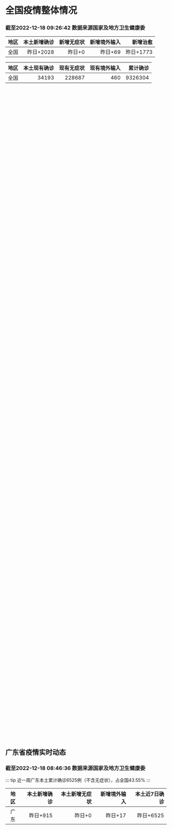 
# 全国疫情整体情况
### 截至2022-12-18 09:26:42 数据来源国家及地方卫生健康委

|地区|本土新增确诊|新增无症状|新增境外输入|新增治愈|
|:--:|---:|---:|---:|---:|
|全国|昨日+2028|昨日+0|昨日+69|昨日+1773|

|地区|本土现有确诊|现有无症状|现有境外输入|累计确诊|
|:--:|---:|---:|---:|---:|
|全国|34193|228687|460|9326304|

<ChinaMap :dataList="dataList" :title="title"/>

<div id="chinaDayModify" style="width:100%;height:500px;margin-bottom:10px;"></div>
<div id="chinaAddHistoryData" style="width:100%;height:500px;margin-bottom:10px;"></div>
<div id="chinaNowHistoryData" style="width:100%;height:500px;margin-bottom:10px;"></div>
<div id="chinaTotalHistoryData" style="width:100%;height:500px;margin-bottom:10px;"></div>


## 广东省疫情实时动态
### 截至2022-12-18 08:46:36 数据来源国家及地方卫生健康委

::: tip 近一周广东本土累计确诊6525例（不含无症状），占全国43.55%
:::

|地区|本土新增确诊|本土新增无症状|新增境外输入|本土近7日确诊|
|:--:|---:|---:|---:|---:|
|广东|昨日+915|昨日+0|昨日+17|昨日+6525|

<div id="guangdongModify" style="width:100%;height:500px;margin-bottom:10px;"></div>
<div id="guangdongTotalHistory" style="width:100%;height:500px;margin-bottom:10px;"></div>
<div id="guangzhouModifyHistory" style="width:100%;height:500px;margin-bottom:10px;"></div>


<script>
import * as echarts from 'echarts'
export default {
  data(){
    return {
      title: '新增本土确诊',
      dataList: [{name: '台湾', value: 0, addList: []},{name: '香港', value: 0, addList: []},{name: '湖北', value: 0, addList: []},{name: '上海', value: 17, addList: [{name: '未公布来源', num: 17},
]},{name: '广东', value: 915, addList: [{name: '广州', num: 403},
{name: '汕头', num: 116},
{name: '深圳', num: 60},
{name: '珠海', num: 51},
{name: '佛山', num: 48},
]},{name: '吉林', value: 0, addList: []},{name: '北京', value: 394, addList: [{name: '未公布来源', num: 394},
]},{name: '四川', value: 56, addList: [{name: '未公布来源', num: 56},
]},{name: '海南', value: 3, addList: [{name: '未公布来源', num: 3},
]},{name: '重庆', value: 183, addList: [{name: '未公布来源', num: 183},
]},{name: '河南', value: 30, addList: [{name: '郑州', num: 30},
]},{name: '内蒙古', value: 17, addList: [{name: '未公布来源', num: 17},
]},{name: '福建', value: 99, addList: [{name: '福州', num: 57},
{name: '泉州', num: 18},
{name: '厦门', num: 15},
{name: '三明', num: 3},
{name: '漳州', num: 2},
]},{name: '浙江', value: 45, addList: [{name: '杭州', num: 34},
{name: '宁波', num: 7},
{name: '嘉兴', num: 3},
{name: '湖州', num: 1},
]},{name: '陕西', value: 13, addList: [{name: '未公布来源', num: 13},
]},{name: '黑龙江', value: 5, addList: [{name: '未公布来源', num: 5},
]},{name: '山西', value: 9, addList: [{name: '临汾', num: 4},
{name: '运城', num: 2},
{name: '晋城', num: 1},
{name: '忻州', num: 1},
{name: '朔州', num: 1},
]},{name: '山东', value: 33, addList: []},{name: '云南', value: 55, addList: [{name: '未公布来源', num: 55},
]},{name: '江苏', value: 13, addList: [{name: '未公布来源', num: 13},
]},{name: '辽宁', value: 0, addList: []},{name: '河北', value: 14, addList: [{name: '未公布来源', num: 14},
]},{name: '天津', value: 41, addList: [{name: '未公布来源', num: 41},
]},{name: '新疆', value: 0, addList: []},{name: '湖南', value: 79, addList: [{name: '未公布来源', num: 79},
]},{name: '广西', value: 2, addList: [{name: '未公布来源', num: 2},
]},{name: '贵州', value: 0, addList: []},{name: '安徽', value: 0, addList: []},{name: '甘肃', value: 0, addList: []},{name: '江西', value: 0, addList: []},{name: '西藏', value: 0, addList: []},{name: '澳门', value: 0, addList: []},{name: '青海', value: 5, addList: [{name: '西宁', num: 3},
{name: '黄南州', num: 1},
{name: '果洛州', num: 1},
]},{name: '宁夏', value: 0, addList: []},{name: '南海诸岛', value: 0, addList: []}]
    }
  },
  mounted () {
    const themeObj = {"color":["#2ec7c9","#b6a2de","#5ab1ef","#ffb980","#d87a80","#8d98b3","#e5cf0d","#97b552","#95706d","#dc69aa","#07a2a4","#9a7fd1","#588dd5","#f5994e","#c05050","#59678c","#c9ab00","#7eb00a","#6f5553","#c14089"],"backgroundColor":"rgba(0,0,0,0)","textStyle":{},"title":{"textStyle":{"color":"#008acd"},"subtextStyle":{"color":"#aaaaaa"}},"line":{"itemStyle":{"borderWidth":1},"lineStyle":{"width":2},"symbolSize":3,"symbol":"emptyCircle","smooth":true},"radar":{"itemStyle":{"borderWidth":1},"lineStyle":{"width":2},"symbolSize":3,"symbol":"emptyCircle","smooth":true},"bar":{"itemStyle":{"barBorderWidth":0,"barBorderColor":"#ccc"}},"pie":{"itemStyle":{"borderWidth":0,"borderColor":"#ccc"}},"scatter":{"itemStyle":{"borderWidth":0,"borderColor":"#ccc"}},"boxplot":{"itemStyle":{"borderWidth":0,"borderColor":"#ccc"}},"parallel":{"itemStyle":{"borderWidth":0,"borderColor":"#ccc"}},"sankey":{"itemStyle":{"borderWidth":0,"borderColor":"#ccc"}},"funnel":{"itemStyle":{"borderWidth":0,"borderColor":"#ccc"}},"gauge":{"itemStyle":{"borderWidth":0,"borderColor":"#ccc"}},"candlestick":{"itemStyle":{"color":"#d87a80","color0":"#2ec7c9","borderColor":"#d87a80","borderColor0":"#2ec7c9","borderWidth":1}},"graph":{"itemStyle":{"borderWidth":0,"borderColor":"#ccc"},"lineStyle":{"width":1,"color":"#aaaaaa"},"symbolSize":3,"symbol":"emptyCircle","smooth":true,"color":["#2ec7c9","#b6a2de","#5ab1ef","#ffb980","#d87a80","#8d98b3","#e5cf0d","#97b552","#95706d","#dc69aa","#07a2a4","#9a7fd1","#588dd5","#f5994e","#c05050","#59678c","#c9ab00","#7eb00a","#6f5553","#c14089"],"label":{"color":"#eeeeee"}},"map":{"itemStyle":{"areaColor":"#dddddd","borderColor":"#eeeeee","borderWidth":0.5},"label":{"color":"#d87a80"},"emphasis":{"itemStyle":{"areaColor":"rgba(254,153,78,1)","borderColor":"#444","borderWidth":1},"label":{"color":"rgb(100,0,0)"}}},"geo":{"itemStyle":{"areaColor":"#dddddd","borderColor":"#eeeeee","borderWidth":0.5},"label":{"color":"#d87a80"},"emphasis":{"itemStyle":{"areaColor":"rgba(254,153,78,1)","borderColor":"#444","borderWidth":1},"label":{"color":"rgb(100,0,0)"}}},"categoryAxis":{"axisLine":{"show":true,"lineStyle":{"color":"#008acd"}},"axisTick":{"show":true,"lineStyle":{"color":"#333"}},"axisLabel":{"show":true,"color":"#333"},"splitLine":{"show":false,"lineStyle":{"color":["#eee"]}},"splitArea":{"show":false,"areaStyle":{"color":["rgba(250,250,250,0.3)","rgba(200,200,200,0.3)"]}}},"valueAxis":{"axisLine":{"show":true,"lineStyle":{"color":"#008acd"}},"axisTick":{"show":true,"lineStyle":{"color":"#333"}},"axisLabel":{"show":true,"color":"#333"},"splitLine":{"show":true,"lineStyle":{"color":["#eee"]}},"splitArea":{"show":true,"areaStyle":{"color":["rgba(250,250,250,0.3)","rgba(200,200,200,0.3)"]}}},"logAxis":{"axisLine":{"show":true,"lineStyle":{"color":"#008acd"}},"axisTick":{"show":true,"lineStyle":{"color":"#333"}},"axisLabel":{"show":true,"color":"#333"},"splitLine":{"show":true,"lineStyle":{"color":["#eee"]}},"splitArea":{"show":true,"areaStyle":{"color":["rgba(250,250,250,0.3)","rgba(200,200,200,0.3)"]}}},"timeAxis":{"axisLine":{"show":true,"lineStyle":{"color":"#008acd"}},"axisTick":{"show":true,"lineStyle":{"color":"#333"}},"axisLabel":{"show":true,"color":"#333"},"splitLine":{"show":true,"lineStyle":{"color":["#eee"]}},"splitArea":{"show":false,"areaStyle":{"color":["rgba(250,250,250,0.3)","rgba(200,200,200,0.3)"]}}},"toolbox":{"iconStyle":{"borderColor":"#2ec7c9"},"emphasis":{"iconStyle":{"borderColor":"#18a4a6"}}},"legend":{"textStyle":{"color":"#333333"}},"tooltip":{"axisPointer":{"lineStyle":{"color":"#008acd","width":"1"},"crossStyle":{"color":"#008acd","width":"1"}}},"timeline":{"lineStyle":{"color":"#008acd","width":1},"itemStyle":{"color":"#008acd","borderWidth":1},"controlStyle":{"color":"#008acd","borderColor":"#008acd","borderWidth":0.5},"checkpointStyle":{"color":"#2ec7c9","borderColor":"#2ec7c9"},"label":{"color":"#008acd"},"emphasis":{"itemStyle":{"color":"#a9334c"},"controlStyle":{"color":"#008acd","borderColor":"#008acd","borderWidth":0.5},"label":{"color":"#008acd"}}},"visualMap":{"color":["#5ab1ef","#e0ffff"]},"dataZoom":{"backgroundColor":"rgba(47,69,84,0)","dataBackgroundColor":"#efefff","fillerColor":"rgba(182,162,222,0.2)","handleColor":"#008acd","handleSize":"100%","textStyle":{"color":"#333333"}},"markPoint":{"label":{"color":"#eeeeee"},"emphasis":{"label":{"color":"#eeeeee"}}}}

    echarts.registerTheme('dark', (themeObj))

    this.chartChDay = echarts.init(document.getElementById("chinaDayModify"), "dark")
,this.chartChAdd = echarts.init(document.getElementById("chinaAddHistoryData"), "dark")
,this.chartChNow = echarts.init(document.getElementById("chinaNowHistoryData"), "dark")
,this.chartChTotal = echarts.init(document.getElementById("chinaTotalHistoryData"), "dark")
,this.chartGdMod = echarts.init(document.getElementById("guangdongModify"), "dark")
,this.chartGdTotal = echarts.init(document.getElementById("guangdongTotalHistory"), "dark")
,this.chartGzMod = echarts.init(document.getElementById("guangzhouModifyHistory"), "dark")


    const option_gd_mod = {
      title: {
        text: '广东疫情新增趋势（人）'
      },
      tooltip: {
        trigger: 'axis',
        axisPointer: {
          type: 'cross',
          label: {
            backgroundColor: '#6a7985'
          }
        }
      },
      legend: {
        top: 20,
        data: [{name: '本土新增确诊',icon: 'rect'}, {name: '本土新增无症状',icon: 'rect'},{name: '新增境外输入',icon: 'rect'}]
      },
      grid: {
        left: '3%',
        right: '4%',
        bottom: '3%',
        containLabel: true
      },
      toolbox: {
        feature: {
          saveAsImage: {}
        }
      },
      xAxis: {
        type: 'category',
        boundaryGap: false,
        data: ["10.20","10.21","10.22","10.23","10.24","10.25","10.26","10.27","10.28","10.29","10.30","10.31","11.01","11.02","11.03","11.04","11.05","11.06","11.07","11.08","11.09","11.10","11.11","11.12","11.13","11.14","11.15","11.16","11.17","11.18","11.19","11.20","11.21","11.22","11.23","11.24","11.25","11.26","11.27","11.28","11.29","11.30","12.01","12.02","12.03","12.04","12.05","12.06","12.07","12.08","12.09","12.10","12.11","12.12","12.13","12.14","12.15","12.16","12.17",]
      },
      yAxis: {
        type: 'value'
      },
      series: [
        {
          name: '本土新增确诊',
          type: 'line',
          areaStyle: {},
          emphasis: {
            focus: 'series'
          },
          data: [27,19,32,23,33,45,15,27,63,83,291,242,125,103,195,219,252,224,319,592,500,546,760,727,707,586,564,1246,1338,1102,1157,984,781,860,1791,892,991,1386,1347,1168,1518,1599,1782,1666,1868,1686,2120,1719,1437,1391,1115,735,879,775,1044,857,1065,990,915,]
        },
        {
          name: '本土新增无症状',
          type: 'line',
          areaStyle: {},
          emphasis: {
            focus: 'series'
          },
          data: [62,74,59,70,62,67,84,88,136,195,468,458,298,356,470,669,1330,1882,2330,2611,2507,2461,2996,3541,3941,5047,6215,8576,9110,8535,8381,8101,8241,7951,7505,7584,7405,7705,7761,7725,7236,6315,6010,5053,4785,4816,3421,3200,2713,1989,1819,1791,1468,1264,1817,0,0,0,0,]
        },
        {
          name: '新增境外输入',
          type: 'line',
          areaStyle: {},
          emphasis: {
            focus: 'series'
          },
          data: [25,17,9,19,12,6,5,11,14,14,8,7,10,12,13,9,21,10,12,16,14,23,9,15,19,19,24,10,20,13,21,38,35,23,19,23,25,23,24,19,11,12,16,12,14,17,15,15,14,12,10,27,21,22,5,17,17,13,17,]
        }
      ]
    };

    const option_gd_total = {
      title: {
        text: '广东疫情概览（人）'
      },
      tooltip: {
        trigger: 'axis',
        axisPointer: {
          type: 'cross',
          label: {
            backgroundColor: '#6a7985'
          }
        }
      },
      legend: {
        top: 20,
        data: [{name: '累计确诊',icon: 'rect'},{name: '累计治愈',icon: 'rect'}]
      },
      grid: {
        left: '3%',
        right: '4%',
        bottom: '3%',
        containLabel: true
      },
      toolbox: {
        feature: {
          saveAsImage: {}
        }
      },
      xAxis: {
        type: 'category',
        boundaryGap: false,
        data: ["10.20","10.21","10.22","10.23","10.24","10.25","10.26","10.27","10.28","10.29","10.30","10.31","11.01","11.02","11.03","11.04","11.05","11.06","11.07","11.08","11.09","11.10","11.11","11.12","11.13","11.14","11.15","11.16","11.17","11.18","11.19","11.20","11.21","11.22","11.23","11.24","11.25","11.26","11.27","11.28","11.29","11.30","12.01","12.02","12.03","12.04","12.05","12.06","12.07","12.08","12.09","12.10","12.11","12.12","12.13","12.14","12.15","12.16","12.17",]
      },
      yAxis: {
        type: 'value'
      },
      series: [
        {
          name: '累计确诊',
          type: 'line',
          areaStyle: {},
          emphasis: {
            focus: 'series'
          },
          data: [11138,11174,11215,11257,11302,11353,11373,11411,11488,11585,11884,12133,12268,12383,12591,12819,13092,13336,13657,14264,14779,15348,16117,16859,17585,18190,18778,20034,21392,22507,23685,24707,25523,26406,28216,29131,30147,31556,32927,34114,35643,37254,38666,40344,42226,43929,46450,48187,49638,51041,52166,52928,53828,54625,55674,56548,57630,58633,59565,]
        },
        {
          name: '累计治愈',
          type: 'line',
          areaStyle: {},
          emphasis: {
            focus: 'series'
          },
          data: [10298,10298,10298,10298,10298,10298,10298,10298,10298,10298,10298,10298,10298,10298,10298,10298,10298,10298,10298,11470,11470,11470,11470,11470,11470,11470,11470,11470,11470,11470,11470,11470,11470,11470,11470,11470,11470,11470,11470,11470,22472,22472,24794,24794,24794,24794,24794,24794,24794,24794,24794,24794,24794,24794,24794,24794,24794,24794,24794,]
        }
      ]
    };

    const option_gz_mod = {
      title: {
        text: '广州疫情新增趋势（人）'
      },
      tooltip: {
        trigger: 'axis',
        axisPointer: {
          type: 'cross',
          label: {
            backgroundColor: '#6a7985'
          }
        }
      },
      legend: {
        top: 20,
        data: [{name: '本土新增确诊',icon: 'rect'},{name: '本土新增无症状',icon: 'rect'}]
      },
      grid: {
        left: '3%',
        right: '4%',
        bottom: '3%',
        containLabel: true
      },
      toolbox: {
        feature: {
          saveAsImage: {}
        }
      },
      xAxis: {
        type: 'category',
        boundaryGap: false,
        data: ["1020","1021","1022","1023","1024","1025","1026","1027","1028","1029","1030","1031","1101","1102","1103","1104","1105","1106","1107","1108","1109","1110","1111","1112","1113","1114","1115","1116","1117","1118","1119","1120","1121","1122","1123","1124","1125","1126","1127","1128","1129","1130","1201","1202","1203","1204","1205","1206","1207","1208","1209","1210","1211","1212","1213","1214","1215","1216","1217",]
      },
      yAxis: {
        type: 'value'
      },
      series: [
        {
          name: '本土新增确诊',
          type: 'line',
          areaStyle: {},
          emphasis: {
            focus: 'series'
          },
          data: [10,12,18,16,22,27,11,19,54,66,232,190,85,83,149,168,183,158,232,478,423,466,694,662,656,552,509,1189,1241,983,1050,882,681,722,1645,734,824,1177,1129,959,1236,1313,1468,1201,1197,1044,1505,1233,1042,968,591,286,432,366,554,370,505,451,403,]
        },
        {
          name: '本土新增无症状',
          type: 'line',
          areaStyle: {},
          emphasis: {
            focus: 'series'
          },
          data: [46,46,39,53,43,46,39,46,85,125,295,289,253,323,430,635,1259,1813,2263,2546,2430,2358,2921,3464,3876,4977,6138,8486,8989,8444,8234,7885,7957,7735,7192,7267,7058,7266,7166,6993,6454,5629,5185,4096,3771,3663,2262,2090,1640,1005,804,817,599,434,741,0,0,0,0,]
        }
      ]
    };

    const option_ch_day  = {
      series: [
        {
          type: 'treemap',
          data: [
            {
              name: '本土新增确诊昨日+2028',
              value: 2028,
            },
            {
              name: '新增无症状昨日+0',
              value: 1,
            },
            {
              name: '新增境外输入昨日+69',
              value: 69,
            },
            {
              name: '新增治愈昨日+1773',
              value: 1773,
            },
          ]
        }
      ]
    };

    const option_ch_add = {
      title: {
        text: '新增疫情整体走势'
      },
      tooltip: {
        trigger: 'axis',
        axisPointer: {
          type: 'cross',
          label: {
            backgroundColor: '#6a7985'
          }
        }
      },
      legend: {
        top: 20,
        data: [{name: '本土确诊',icon: 'rect'}, {name: '无症状感染',icon: 'rect'},{name: '新增境外输入',icon: 'rect'}]
      },
      grid: {
        left: '3%',
        right: '4%',
        bottom: '3%',
        containLabel: true
      },
      toolbox: {
        feature: {
          saveAsImage: {}
        }
      },
      xAxis: {
        type: 'category',
        boundaryGap: false,
        data: ["10.18","10.19","10.20","10.21","10.22","10.23","10.24","10.25","10.26","10.27","10.28","10.29","10.30","10.31","11.01","11.02","11.03","11.04","11.05","11.06","11.07","11.08","11.09","11.10","11.11","11.12","11.13","11.14","11.15","11.16","11.17","11.18","11.19","11.20","11.21","11.22","11.23","11.24","11.25","11.26","11.27","11.28","11.29","11.30","12.01","12.02","12.03","12.04","12.05","12.06","12.07","12.08","12.09","12.10","12.11","12.12","12.13","12.14","12.15","12.16","12.17",]
      },
      yAxis: {
        type: 'value'
      },
      series: [
        {
          name: '本土确诊',
          type: 'line',
          areaStyle: {},
          emphasis: {
            focus: 'series'
          },
          data: [204,164,158,159,155,173,205,297,193,214,324,353,479,498,409,531,704,596,526,535,843,1294,1133,1150,1452,1675,1747,1621,1568,2328,2276,2055,2204,2277,2145,2641,3927,3041,3405,3648,3748,3561,4236,4080,4233,3933,4168,4247,4988,4351,4031,3588,3034,2270,2171,2270,2249,1944,2091,2229,2028,]
        },
        {
          name: '无症状感染',
          type: 'line',
          areaStyle: {},
          emphasis: {
            focus: 'series'
          },
          data: [630,643,638,658,683,751,875,944,924,1123,1153,1566,2220,2221,2346,2669,3167,3063,3894,4961,6632,6882,7691,9385,10351,13086,14325,16151,18491,20804,22853,22208,22011,24547,25754,26242,27517,29654,31504,35858,36304,34860,33376,31720,30539,28894,27433,25477,22859,20764,17134,13004,10551,8327,6455,5181,0,0,0,0,0,]
        },
        {
          name: '新增境外输入',
          type: 'line',
          areaStyle: {},
          emphasis: {
            focus: 'series'
          },
          data: [43,47,56,56,52,48,41,41,38,48,53,48,42,49,56,50,53,61,62,34,47,52,52,59,52,36,47,40,55,60,86,82,63,88,80,78,83,62,69,61,74,63,52,70,45,55,45,71,58,58,48,49,48,68,69,45,42,56,66,57,69,]
        }
      ]
    };

    const option_ch_now = {
      title: {
        text: '现有疫情整体走势'
      },
      tooltip: {
        trigger: 'axis',
        axisPointer: {
          type: 'cross',
          label: {
            backgroundColor: '#6a7985'
          }
        }
      },
      legend: {
        top: 20,
        data: [{name: '本土确诊',icon: 'rect'}, {name: '无症状感染',icon: 'rect'},{name: '新增境外输入',icon: 'rect'}]
      },
      grid: {
        left: '3%',
        right: '4%',
        bottom: '3%',
        containLabel: true
      },
      toolbox: {
        feature: {
          saveAsImage: {}
        }
      },
      xAxis: {
        type: 'category',
        boundaryGap: false,
        data: ["10.18","10.19","10.20","10.21","10.22","10.23","10.24","10.25","10.26","10.27","10.28","10.29","10.30","10.31","11.01","11.02","11.03","11.04","11.05","11.06","11.07","11.08","11.09","11.10","11.11","11.12","11.13","11.14","11.15","11.16","11.17","11.18","11.19","11.20","11.21","11.22","11.23","11.24","11.25","11.26","11.27","11.28","11.29","11.30","12.01","12.02","12.03","12.04","12.05","12.06","12.07","12.08","12.09","12.10","12.11","12.12","12.13","12.14","12.15","12.16","12.17",]
      },
      yAxis: {
        type: 'value'
      },
      series: [
        {
          name: '本土确诊',
          type: 'line',
          areaStyle: {},
          emphasis: {
            focus: 'series'
          },
          data: [3677,3595,3529,3362,3245,3179,3062,3127,3104,3107,3252,3440,3751,4101,4324,4641,5070,5473,5792,6113,6742,7801,8635,9385,10387,11647,12855,13935,14820,16631,17901,19102,20202,21550,22606,23923,26090,27429,28985,30646,32348,33190,34851,36571,38012,38648,39571,40008,41882,42366,42724,42640,41065,38903,37461,35849,34830,34288,34283,33888,34193,]
        },
        {
          name: '无症状感染',
          type: 'line',
          areaStyle: {},
          emphasis: {
            focus: 'series'
          },
          data: [635,623,624,624,629,605,592,578,562,551,549,547,527,537,530,523,527,530,532,504,502,512,520,530,532,528,534,538,525,541,576,607,627,660,690,707,723,735,760,764,781,777,765,776,736,710,657,625,599,589,542,518,494,488,507,491,444,412,424,446,460,]
        },
        {
          name: '新增境外输入',
          type: 'line',
          areaStyle: {},
          emphasis: {
            focus: 'series'
          },
          data: [14715,14774,14658,14360,14193,14094,14026,14399,14475,14817,15140,15931,17538,19036,20631,22423,24734,26924,30018,34158,39861,45493,51292,59141,67715,79170,91603,105362,120524,136643,154412,172048,188616,207376,226934,245895,264312,281195,299495,318626,340796,360424,375154,386771,394333,394150,389264,382512,369357,354890,340392,320318,294934,272508,249168,228687,228687,228687,228687,228687,228687,]
        }
      ]
    };

    const option_ch_total = {
      title: {
        text: '累计疫情整体走势'
      },
      tooltip: {
        trigger: 'axis',
        axisPointer: {
          type: 'cross',
          label: {
            backgroundColor: '#6a7985'
          }
        }
      },
      legend: {
        top: 20,
        data: [{name: '确诊(含港澳台)', con: 'rect'}, {name: '死亡(含港澳台)',icon: 'rect'}]
      },
      grid: {
        left: '3%',
        right: '4%',
        bottom: '3%',
        containLabel: true
      },
      toolbox: {
        feature: {
          saveAsImage: {}
        }
      },
      xAxis: {
        type: 'category',
        boundaryGap: false,
        data: ["10.18","10.19","10.20","10.21","10.22","10.23","10.24","10.25","10.26","10.27","10.28","10.29","10.30","10.31","11.01","11.02","11.03","11.04","11.05","11.06","11.07","11.08","11.09","11.10","11.11","11.12","11.13","11.14","11.15","11.16","11.17","11.18","11.19","11.20","11.21","11.22","11.23","11.24","11.25","11.26","11.27","11.28","11.29","11.30","12.01","12.02","12.03","12.04","12.05","12.06","12.07","12.08","12.09","12.10","12.11","12.12","12.13","12.14","12.15","12.16","12.17",]
      },
      yAxis: {
        type: 'value'
      },
      series: [
        {
          name: '确诊(含港澳台)',
          type: 'line',
          areaStyle: {},
          emphasis: {
            focus: 'series'
          },
          data: [7895059,7895059,8026778,8064765,8101522,8137786,8137786,8137786,8246496,8283181,8318921,8352484,8385213,8409023,8444367,8478830,8510115,8538758,8565587,8591083,8609153,8635852,8662662,8686925,8709454,8731122,8752310,8771347,8792321,8818365,8841863,8862956,8882454,8901981,8917011,8938818,8961750,8981987,9000592,9018455,9036539,9051741,9074256,9074256,9074256,9074256,9074256,9074256,9190921,9212751,9212751,9212751,9212751,9293435,9293435,9326304,9326304,9326304,9326304,9326304,9326304,]
        },
        {
          name: '死亡(含港澳台)',
          type: 'line',
          areaStyle: {},
          emphasis: {
            focus: 'series'
          },
          data: [26823,26823,26823,26823,26823,26823,26823,26823,26823,26823,26823,26823,26823,26823,26823,26823,26823,26823,26823,26823,28900,28939,28939,28939,28939,28939,28939,28939,28939,28939,28939,28939,28939,28939,28939,28939,28939,28939,28939,28939,28939,28939,28939,28939,28939,28939,28939,28939,28939,28939,28939,28939,28939,28939,28939,28939,28939,28939,28939,28939,28939,]
        }
      ]
    };

    this.chartGdMod.setOption(option_gd_mod);
    this.chartGdTotal.setOption(option_gd_total);
    this.chartGzMod.setOption(option_gz_mod);
    this.chartChDay.setOption(option_ch_day);
    this.chartChAdd.setOption(option_ch_add);
    this.chartChNow.setOption(option_ch_now);
    this.chartChTotal.setOption(option_ch_total);

    window.onresize = () => {
      this.chartGdMod.resize()
      this.chartGdTotal.resize()
      this.chartGzMod.resize()
      this.chartChDay.resize()
      this.chartChAdd.resize()
      this.chartChNow.resize()
      this.chartChTotal.resize()
    }
  }
}
</script>

## 广东省各地区疫情情况

::: danger 0个中高风险地区
:::

|地区|本土新增确诊|本土新增无症状|本土近7日确诊|中高风险地区|
|:--:|---:|---:|---:|---:|
|广州|+403|0|+3081|0|
|汕头|+116|0|+484|0|
|深圳|+60|0|+491|0|
|珠海|+51|0|+167|0|
|佛山|+48|0|+245|0|
|惠州|+43|0|+276|0|
|云浮|+37|0|+287|0|
|中山|+27|0|+198|0|
|潮州|+25|0|+287|0|
|肇庆|+23|0|+57|0|
|阳江|+19|0|+205|0|
|梅州|+18|0|+72|0|
|汕尾|+16|0|+48|0|
|湛江|+12|0|+164|0|
|茂名|+10|0|+96|0|
|韶关|+6|0|+67|0|
|清远|+1|0|+33|0|
|江门|0|0|+171|0|
|东莞|0|0|+49|0|
|河源|0|0|+31|0|
|揭阳|0|0|+16|0|
|未公布来源|0|0|0|0|


## 广东疫情热点动态

  
### 12-18 09:04
::: tip 广东：昨日全省新增本土确诊病例915例
 证券时报e公司讯，据广东卫健委通报，12月17日0-24时，全省新增本土确诊病例915例（广州403例，深圳60例，珠海51例，汕头116例，佛山48例，韶关6例，梅州18例，惠州43例，汕尾16例...

信息来源：证券时报

[阅读全文](https://h5.baike.qq.com/mobile/landing.html?docid=20221218A00W0200&isNews=1&adtag=wxjk.yqssc.yqdt)
:::

### 12-18 08:51
::: tip 深圳11个区开通医疗服务热线！24小时在线
以社区为单位划分多个“医格”方便市民就医深圳各区以社区为单位，划分1个或多个医疗服务网格（简称“医格”）。每个“医格”都由开设发热门诊（诊室）的医院、门诊部、社康机构、诊所等医疗机构参加，为区域范围内...

南方都市报

[阅读全文](https://view.inews.qq.com/a/20221217A041LX00?devid=6B867A79-89E7-4FEF-A3B8-FCBF7F356E49&qimei=5e1231f5-e69a-46f0-b45d-19c7cb333211&uid=100162862382&qs_signature=AAwey325ykTiTEbtih8ODV9kSF%2BzEaSzvY8eZ3W08qqNTexLN4VRD96funth2vVBSUxeq1TUHGtISnVvbebK6s03LycteRY6TQuMdyWsGv%2Fios4%2BWY48PPolxacxe1%3D%3D&appver=15.5_qqnews_7.0.21#)
:::

### 12-18 08:40
::: tip 2022年12月18日广东省新冠肺炎疫情情况
                                                        　　12月17日0-24时，全省新增本土确诊病例915例（广州403例，深圳60例，珠海...

信息来源：广东省卫生健康委员会

[阅读全文](https://h5.baike.qq.com/mobile/landing.html?docid=WJW202212186EM20IQP&isNews=1&adtag=wxjk.yqssc.yqdt)
:::

### 12-17 22:08
::: tip 珠海开启接种第4针新冠疫苗，85岁奶奶：收到通知马上来了
南都讯 12月17日，珠海正式开启新冠疫苗第二剂次加强免疫接种工作，也就是市民口中的“第四针”，目前主要面向老年人等重点人群进行接种。下午3时许，记者来到位于富华里铂尔曼酒店旁的疫苗市级临时接种点，门...

信息来源：南方都市报

[阅读全文](https://h5.baike.qq.com/mobile/landing.html?docid=20221217A07GCA00&isNews=1&adtag=wxjk.yqssc.yqdt)
:::

### 12-17 20:09
::: tip 广州：除高二高三，本学期中小学不再恢复线下教学
央广网广州12月17日消息（记者 官文清）12月17日晚，广州市新型冠状病毒肺炎疫情防控指挥部办公室教育疫情防控工作专班，发布了关于2022年秋季学期12月19日起全市中小学幼儿园教育教学安排的通告。...

央广网

[阅读全文](https://view.inews.qq.com/a/20221217A06IAU00?shareto=wx&devid=6B867A79-89E7-4FEF-A3B8-FCBF7F356E49&qimei=5e1231f5-e69a-46f0-b45d-19c7cb333211&uid=100162862382&qs_signature=AAwcTCwimCy5Sl4VuHQG36bqmKXg%2Fkfb3UD7O4%2BTnFp9QY1ugEPy01F1aTICs%2Bqnpsx%2Fl0VtrhY7RhskINPMfVk5Ueo8fRi2QPBhkJmHtfurDMLFKNEzBL11CY3KBA%3D%3D&appver=15.5_qqnews_7.0.21#)
:::

### 12-17 17:40
::: tip 多地开打第二剂加强针，专家称预防重症作用显著
中新网北京12月17日电(韦香惠)国务院联防联控机制综合组于14日公布《新冠病毒疫苗第二剂次加强免疫接种实施方案》，这也表示，我国新冠疫苗第四针接种来了。专家们呼吁，加快推进重点人群疫苗接种工作，从国...

中国新闻网

[阅读全文](https://view.inews.qq.com/a/20221217A054WH00?uid=100162862382&shareto=wx&devid=6B867A79-89E7-4FEF-A3B8-FCBF7F356E49&qimei=5e1231f5-e69a-46f0-b45d-19c7cb333211&qs_signature=AAwWzxY2Ua2kTTCobRGq7sT9AugNi%2BxSKqiFteedyO6R7339k3UFaQOBnYShenbNHRQ4ZOcgwz%2F0PYh6lo5%2FcIP8huq7zWdVdCumgzh7aMJr%2FfrSt3ceGIGp1GbACA%3D%3D&appver=15.5_qqnews_7.0.21#)
:::

### 12-17 17:37
::: tip 广州多区启动吸入式疫苗接种！附接种点和时间安排
近日，广州海珠、荔湾、白云、黄埔等区陆续启动吸入式新冠疫苗接种工作，并公布具体接种点。荔湾区荔湾区从今天（12月17日）起，全区启动吸入用重组新冠病毒疫苗（即吸入式疫苗）接种。完成全程接种后，未进行加...

信息来源：南方都市报

[阅读全文](https://h5.baike.qq.com/mobile/landing.html?docid=20221217A053ZN00&isNews=1&adtag=wxjk.yqssc.yqdt)
:::

### 12-17 16:00
::: tip 优化物流疫情防控措施 科学精准做好保通保畅
 近日，国务院物流保通保畅工作领导小组办公室发布通知，全面取消货运车辆闭环管理要求，各地不得随意“层层加码”，限制货运车辆跨区域通行。通知发布之后，广东东莞迅速行动，优化物流疫情防控措施，科学精准做好...

信息来源：央广网

[阅读全文](https://h5.baike.qq.com/mobile/landing.html?docid=20221217A0495G00&isNews=1&adtag=wxjk.yqssc.yqdt)
:::

### 12-17 14:35
::: tip 12月16日广州市新冠肺炎疫情情况
12月16日广州市新冠肺炎疫情情况2022年12月16日0时至24时，全市新增本土确诊病例445例；另有6例此前已公布的本土无症状感染者转确诊病例。新增境外输入确诊病例11例。截至2022年12月16...

信息来源：白云融媒

[阅读全文](https://h5.baike.qq.com/mobile/landing.html?docid=20221217A03O3500&isNews=1&adtag=wxjk.yqssc.yqdt)
:::

### 12-17 08:59
::: tip 黄埔、花都、南沙、增城公布最新便民核酸采样点
截至发稿前，黄埔、花都、南沙、增城等多区公布最新便民核酸采样点信息，详情如下：...

广州卫健委

[阅读全文](https://mp.weixin.qq.com/s?__biz=MzU2NTA0NTI0Ng%3D%3D&mid=2247635981&idx=2&sn=0cb3313046210964664ffafab9494737&chksm=fc4d269ccb3aaf8ac6d79601ce885cb2fd177e5071d560101d76e3943905246a04d631765cc9&mpshare=1&scene=1&srcid=1217Qutfla2UtUsLIbYgsLH0&sharer_sharetime=1671240538482&sharer_shareid=d35647f873619e01ec6c2f6ddaa3a96d&version=4.0.20.6020&platform=win#rd)
:::


## 广州疫情热点动态

  
### 12-18 09:04
::: tip 广东：昨日全省新增本土确诊病例915例
 证券时报e公司讯，据广东卫健委通报，12月17日0-24时，全省新增本土确诊病例915例（广州403例，深圳60例，珠海51例，汕头116例，佛山48例，韶关6例，梅州18例，惠州43例，汕尾16例...

信息来源：证券时报

[阅读全文](https://h5.baike.qq.com/mobile/landing.html?docid=20221218A00W0200&isNews=1&adtag=wxjk.yqssc.yqdt)
:::

### 12-18 08:51
::: tip 深圳11个区开通医疗服务热线！24小时在线
以社区为单位划分多个“医格”方便市民就医深圳各区以社区为单位，划分1个或多个医疗服务网格（简称“医格”）。每个“医格”都由开设发热门诊（诊室）的医院、门诊部、社康机构、诊所等医疗机构参加，为区域范围内...

南方都市报

[阅读全文](https://view.inews.qq.com/a/20221217A041LX00?devid=6B867A79-89E7-4FEF-A3B8-FCBF7F356E49&qimei=5e1231f5-e69a-46f0-b45d-19c7cb333211&uid=100162862382&qs_signature=AAwey325ykTiTEbtih8ODV9kSF%2BzEaSzvY8eZ3W08qqNTexLN4VRD96funth2vVBSUxeq1TUHGtISnVvbebK6s03LycteRY6TQuMdyWsGv%2Fios4%2BWY48PPolxacxe1%3D%3D&appver=15.5_qqnews_7.0.21#)
:::

### 12-18 08:40
::: tip 2022年12月18日广东省新冠肺炎疫情情况
                                                        　　12月17日0-24时，全省新增本土确诊病例915例（广州403例，深圳60例，珠海...

信息来源：广东省卫生健康委员会

[阅读全文](https://h5.baike.qq.com/mobile/landing.html?docid=WJW202212186EM20IQP&isNews=1&adtag=wxjk.yqssc.yqdt)
:::

### 12-17 22:08
::: tip 珠海开启接种第4针新冠疫苗，85岁奶奶：收到通知马上来了
南都讯 12月17日，珠海正式开启新冠疫苗第二剂次加强免疫接种工作，也就是市民口中的“第四针”，目前主要面向老年人等重点人群进行接种。下午3时许，记者来到位于富华里铂尔曼酒店旁的疫苗市级临时接种点，门...

信息来源：南方都市报

[阅读全文](https://h5.baike.qq.com/mobile/landing.html?docid=20221217A07GCA00&isNews=1&adtag=wxjk.yqssc.yqdt)
:::

### 12-17 20:09
::: tip 广州：除高二高三，本学期中小学不再恢复线下教学
央广网广州12月17日消息（记者 官文清）12月17日晚，广州市新型冠状病毒肺炎疫情防控指挥部办公室教育疫情防控工作专班，发布了关于2022年秋季学期12月19日起全市中小学幼儿园教育教学安排的通告。...

央广网

[阅读全文](https://view.inews.qq.com/a/20221217A06IAU00?shareto=wx&devid=6B867A79-89E7-4FEF-A3B8-FCBF7F356E49&qimei=5e1231f5-e69a-46f0-b45d-19c7cb333211&uid=100162862382&qs_signature=AAwcTCwimCy5Sl4VuHQG36bqmKXg%2Fkfb3UD7O4%2BTnFp9QY1ugEPy01F1aTICs%2Bqnpsx%2Fl0VtrhY7RhskINPMfVk5Ueo8fRi2QPBhkJmHtfurDMLFKNEzBL11CY3KBA%3D%3D&appver=15.5_qqnews_7.0.21#)
:::

### 12-17 17:40
::: tip 多地开打第二剂加强针，专家称预防重症作用显著
中新网北京12月17日电(韦香惠)国务院联防联控机制综合组于14日公布《新冠病毒疫苗第二剂次加强免疫接种实施方案》，这也表示，我国新冠疫苗第四针接种来了。专家们呼吁，加快推进重点人群疫苗接种工作，从国...

中国新闻网

[阅读全文](https://view.inews.qq.com/a/20221217A054WH00?uid=100162862382&shareto=wx&devid=6B867A79-89E7-4FEF-A3B8-FCBF7F356E49&qimei=5e1231f5-e69a-46f0-b45d-19c7cb333211&qs_signature=AAwWzxY2Ua2kTTCobRGq7sT9AugNi%2BxSKqiFteedyO6R7339k3UFaQOBnYShenbNHRQ4ZOcgwz%2F0PYh6lo5%2FcIP8huq7zWdVdCumgzh7aMJr%2FfrSt3ceGIGp1GbACA%3D%3D&appver=15.5_qqnews_7.0.21#)
:::

### 12-17 17:37
::: tip 广州多区启动吸入式疫苗接种！附接种点和时间安排
近日，广州海珠、荔湾、白云、黄埔等区陆续启动吸入式新冠疫苗接种工作，并公布具体接种点。荔湾区荔湾区从今天（12月17日）起，全区启动吸入用重组新冠病毒疫苗（即吸入式疫苗）接种。完成全程接种后，未进行加...

信息来源：南方都市报

[阅读全文](https://h5.baike.qq.com/mobile/landing.html?docid=20221217A053ZN00&isNews=1&adtag=wxjk.yqssc.yqdt)
:::

### 12-17 16:00
::: tip 优化物流疫情防控措施 科学精准做好保通保畅
 近日，国务院物流保通保畅工作领导小组办公室发布通知，全面取消货运车辆闭环管理要求，各地不得随意“层层加码”，限制货运车辆跨区域通行。通知发布之后，广东东莞迅速行动，优化物流疫情防控措施，科学精准做好...

信息来源：央广网

[阅读全文](https://h5.baike.qq.com/mobile/landing.html?docid=20221217A0495G00&isNews=1&adtag=wxjk.yqssc.yqdt)
:::

### 12-17 14:35
::: tip 12月16日广州市新冠肺炎疫情情况
12月16日广州市新冠肺炎疫情情况2022年12月16日0时至24时，全市新增本土确诊病例445例；另有6例此前已公布的本土无症状感染者转确诊病例。新增境外输入确诊病例11例。截至2022年12月16...

信息来源：白云融媒

[阅读全文](https://h5.baike.qq.com/mobile/landing.html?docid=20221217A03O3500&isNews=1&adtag=wxjk.yqssc.yqdt)
:::

### 12-17 08:59
::: tip 黄埔、花都、南沙、增城公布最新便民核酸采样点
截至发稿前，黄埔、花都、南沙、增城等多区公布最新便民核酸采样点信息，详情如下：...

广州卫健委

[阅读全文](https://mp.weixin.qq.com/s?__biz=MzU2NTA0NTI0Ng%3D%3D&mid=2247635981&idx=2&sn=0cb3313046210964664ffafab9494737&chksm=fc4d269ccb3aaf8ac6d79601ce885cb2fd177e5071d560101d76e3943905246a04d631765cc9&mpshare=1&scene=1&srcid=1217Qutfla2UtUsLIbYgsLH0&sharer_sharetime=1671240538482&sharer_shareid=d35647f873619e01ec6c2f6ddaa3a96d&version=4.0.20.6020&platform=win#rd)
:::

